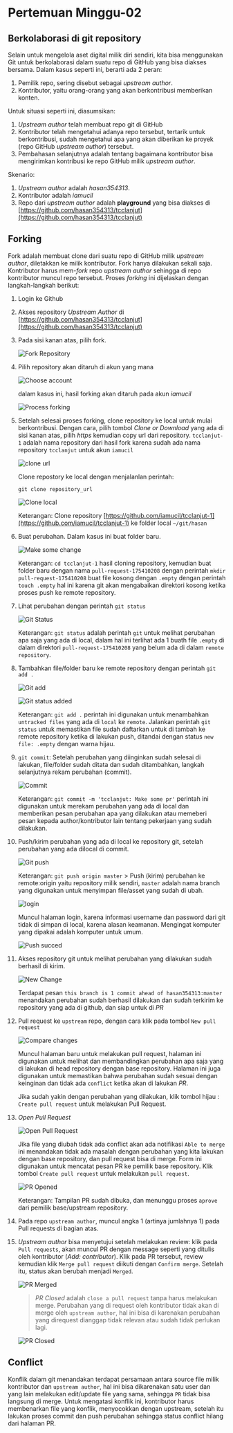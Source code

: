 # Pertemuan Minggu-02

## Berkolaborasi di git repository

Selain untuk mengelola aset digital milik diri sendiri, kita bisa menggunakan Git untuk berkolaborasi dalam suatu repo di GitHub yang bisa diakses bersama. Dalam kasus seperti ini, berarti ada 2 peran:

1. Pemilik repo, sering disebut sebagai *upstream author*.
2. Kontributor, yaitu orang-orang yang akan berkontribusi memberikan konten.

Untuk situasi seperti ini, diasumsikan:

1. *Upstream author* telah membuat repo git di GitHub
2. Kontributor telah mengetahui adanya repo tersebut, tertarik untuk berkontribusi, sudah mengetahui apa yang akan diberikan ke proyek (repo GitHub *upstream author*) tersebut.
3. Pembahasan selanjutnya adalah tentang bagaimana kontributor bisa mengirimkan kontribusi ke repo GitHub milik *upstream author*.

Skenario:

1. *Upstream author* adalah *hasan354313*.
2. Kontributor adalah *iamucil*
3. Repo dari *upstream author* adalah **playground** yang bisa diakses di [https://github.com/hasan354313/tcclanjut](https://github.com/hasan354313/tcclanjut)

## Forking

Fork adalah membuat clone dari suatu repo di GitHub milik *upstream author*, diletakkan ke milik kontributor. Fork hanya dilakukan sekali saja. Kontributor harus mem-*fork* repo *upstream author* sehingga di repo kontributor muncul repo tersebut. Proses *forking* ini dijelaskan dengan langkah-langkah berikut:

1. Login ke Github
2. Akses repository *Upstream Author* di [https://github.com/hasan354313/tcclanjut](https://github.com/hasan354313/tcclanjut)

3. Pada sisi kanan atas, pilih fork.

    ![Fork Repository](img/01_fork_repository.png)

4. Pilih repository akan ditaruh di akun yang mana

    ![Choose account](img/02_fork_repository_pilih_lokasi_fork.png)

    dalam kasus ini, hasil forking akan ditaruh pada akun *iamucil*

    ![Process forking](img/03_proses_forking.png)

5. Setelah selesai proses forking, clone repository ke local untuk mulai berkontribusi. Dengan cara, pilih tombol *Clone or Download* yang ada di sisi kanan atas, pilih *https* kemudian copy url dari repository. `tcclanjut-1` adalah nama repository dari hasil fork karena sudah ada nama repository `tcclanjut` untuk akun `iamucil`

    ![clone url](img/04_copy_repo_url.png)

    Clone repostory ke local dengan menjalanlan perintah:

    ```git clone repository_url```

    ![Clone local](img/05_clone_repository.png)

    Keterangan: Clone repository [https://github.com/iamucil/tcclanjut-1](https://github.com/iamucil/tcclanjut-1) ke folder local `~/git/hasan`

6. Buat perubahan. Dalam kasus ini buat folder baru.

    ![Make some change](img/06_make_some_change.png)

    Keterangan: `cd tcclanjut-1` hasil cloning repository, kemudian buat folder baru dengan nama `pull-request-175410208` dengan perintah `mkdir pull-request-175410208` buat file kosong dengan `.empty` dengan perintah `touch .empty` hal ini karena git akan mengabaikan direktori kosong ketika proses push ke remote repository.

7. Lihat perubahan dengan perintah `git status`

    ![Git Status](img/07_git_status.png)

    Keterangan: `git status` adalah perintah `git` untuk melihat perubahan apa saja yang ada di local, dalam hal ini terlihat ada 1 buath file `.empty` di dalam direktori `pull-request-175410208` yang belum ada di dalam `remote repository`.

8. Tambahkan file/folder baru ke remote repository dengan perintah `git add .`

    ![Git add](img/08_git_add.png)

    ![Git status added](img/09_git_status_new_file.png)

    Keterangan: `git add .` perintah ini digunakan untuk menambahkan `untracked files` yang ada di `local` ke `remote`. Jalankan perintah `git status` untuk memastikan file sudah daftarkan untuk di tambah ke remote repository ketika di lakukan push, ditandai dengan status `new file: .empty` dengan warna hijau.

9. `git commit`: Setelah perubahan yang diinginkan sudah selesai di lakukan, file/folder sudah ditata dan sudah ditambahkan, langkah selanjutnya rekam perubahan (commit).

    ![Commit](img/10_git_comit.png)

    Keterangan: `git commit -m 'tcclanjut: Make some pr'` perintah ini digunakan untuk merekam perubahan yang ada di local dan memberikan pesan perubahan apa yang dilakukan atau memeberi pesan kepada author/kontributor lain tentang pekerjaan yang sudah dilakukan.

10. Push/kirim perubahan yang ada di local ke repository git, setelah perubahan yang ada dilocal di commit.

    ![Git push](img/11_git_push.png)

    Keterangan: `git push origin master` > Push (kirim) perubahan ke remote:origin yaitu repository milik sendiri, `master` adalah nama branch yang digunakan untuk menyimpan file/asset yang sudah di ubah.

    ![login](img/12_login_form.png)

    Muncul halaman login, karena informasi username dan password dari git tidak di simpan di local, karena alasan keamanan. Mengingat komputer yang dipakai adalah komputer untuk umum.

    ![Push succed](img/13_git_push_success.png)

11. Akses repository git untuk melihat perubahan yang dilakukan sudah berhasil di kirim.

    ![New Change](img/14_new_change.png)

    Terdapat pesan `this branch is 1 commit ahead of hasan354313:master` menandakan perubahan sudah berhasil dilakukan dan sudah terkirim ke repository yang ada di github, dan siap untuk di *PR*

12. Pull request ke `upstream` repo, dengan cara klik pada tombol `New pull request`

    ![Compare changes](img/15_compare_repo.png)

    Muncul halaman baru untuk melakukan pull request, halaman ini digunakan untuk melihat dan membandingkan perubahan apa saja yang di lakukan di head repository dengan base repository. Halaman ini juga digunakan untuk memastikan bahwa perubahan sudah sesuai dengan keinginan dan tidak ada `conflict` ketika akan di lakukan *PR*.

    Jika sudah yakin dengan perubahan yang dilakukan, klik tombol hijau : `Create pull request` untuk melakukan Pull Request.

13. *Open Pull Request*

    ![Open Pull Request](img/16_open_pr.png)

    Jika file yang diubah tidak ada conflict akan ada notifikasi `Able to merge` ini menandakan tidak ada masalah dengan perubahan yang kita lakukan dengan base repository, dan pull request bisa di merge. Form ini digunakan untuk mencatat pesan PR ke pemilik base repository. Klik tombol `Create pull request` untuk melakukan `pull request`.

    ![PR Opened](img/17_pr_opened.png)

    Keterangan: Tampilan PR sudah dibuka, dan menunggu proses `aprove` dari pemilik base/upstream repository.

14. Pada repo `upstream author`, muncul angka 1 (artinya jumlahnya 1) pada Pull requests di bagian atas.

15. *Upstream author* bisa menyetujui setelah melakukan review: klik pada ```Pull requests```, akan muncul PR dengan message seperti yang ditulis oleh kontributor (*Add: contributor*). Klik pada PR tersebut, review kemudian klik ```Merge pull request``` diikuti dengan ```Confirm merge```. Setelah itu, status akan berubah menjadi ```Merged```.

    ![PR Merged](img/18_pr_merged.png)

    > *PR Closed* adalah `close a pull request` tanpa harus melakukan merge. Perubahan yang di request oleh kontributor tidak akan di merge oleh `upstream author`, hal ini bisa di karenakan perubahan yang direquest dianggap tidak relevan atau sudah tidak perlukan lagi.

    ![PR Closed](img/19_pr_closed.png)

## Conflict

Konflik dalam git menandakan terdapat persamaan antara source file milik kontributor dan `upstream author`, hal ini bisa dikarenakan satu user dan yang lain melakukan edit/update file yang sama, sehingga `PR` tidak bisa langsung di merge. Untuk mengatasi konflik ini, kontributor harus membenarkan file yang konflik, menyocokkan dengan upstream, setelah itu lakukan proses commit dan push perubahan sehingga status conflict hilang dari halaman PR.
